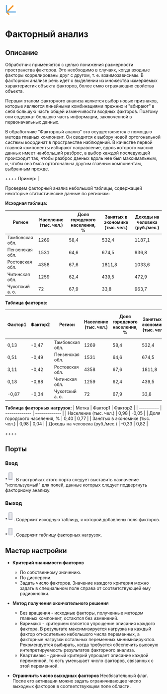 ![ ](../../media/app/icons/component_18/component_default-07.svg)
# Факторный анализ

## Описание
Обработчик применяется с целью понижения размерности пространства факторов. Это необходимо в случаях, когда входные факторы коррелированы друг с другом, т. е. взаимозависимы. В факторном анализе речь идет о выделении из множества измеряемых характеристик объекта факторов, более емко отражающих свойства объекта.

Первым этапом факторного анализа является выбор новых признаков, которые являются линейными комбинациями прежних и "вбирают" в себя большую часть общей изменчивости входных факторов. Поэтому они содержат большую часть информации, заключенной в первоначальных данных. 

В обработчике "Факторный анализ" это осуществляется с помощью метода главных компонент. Он сводится к выбору новой ортогональной системы координат в пространстве наблюдений. В качестве первой главной компоненты избирают направление, вдоль которого массив данных имеет наибольший разброс, а выбор каждой последующей происходит так, чтобы разброс данных вдоль нее был максимальным, и, чтобы она была ортогональна другим главным компонентам, выбранным прежде.


++++  Пример:  |

Проведем факторный анализ небольшой таблицы, содержащей некоторые статистические данные по регионам:

**Исходная таблица:**

 | Регион                 | Население (тыс. чел.) | Доля городского населения, % | Занятых в экономике  (тыс. чел.) | Доходы на человека (руб./мес.) | 
 | ------------                 | ------------------------------------ | --------------------------------------------------- | ------------------------------------------------------- | ---------------------------------------------------- | 
 | Тамбовская обл. | 1269                                 | 58,4                                                | 532,4                                                   | 1187,1                                               | 
 | Пензенская обл. | 1531                                 | 64,6                                                | 674,5                                                   | 936,8                                                | 
 | Ростовская обл. | 4358                                 | 67,6                                                | 1811,8                                                  | 1033,6                                               | 
 | Читинская обл.   | 1259                                 | 62,4                                                | 439,5                                                   | 472,9                                                | 
 | Чукотский а. о.   | 72                                   | 67,9                                                | 33,8                                                    | 963,7                                                | 


**Таблица факторов:**

 | Фактор1 | Фактор2 | Регион                 | Население (тыс. чел.) | Доля городского населения, % | Занятых в экономике (тыс. чел.) | Доходы на человека (руб./мес.) | 
 | ------------- | ------------- | ------------                 | ------------------------------------ | --------------------------------------------------- | ------------------------------------------------------ | ---------------------------------------------------- | 
 | 0,13          | -0,47         | Тамбовская обл. | 1269                                 | 58,4                                                | 532,4                                                  | 1187,1                                               | 
 | 0,51          | -0,49         | Пензенская обл. | 1531                                 | 64,6                                                | 674,5                                                  | 936,8                                                | 
 | 3,11          | -0,42         | Ростовская обл. | 4358                                 | 67,6                                                | 1811,8                                                 | 1033,6                                               | 
 | 0,18          | -0,88         | Читинская обл.   | 1259                                 | 62,4                                                | 439,5                                                  | 472,9                                                | 
 | -0,87         | -0,34         | Чукотский а. о.   | 72                                   | 67,9                                                | 33,8                                                   | 963,7                                                | 

**Таблица факторных нагрузок:**
 | Метка                                             | Фактор1 | Фактор2 | 
 | ----------                                             | ------------- | ------------- | 
 | Население (тыс. чел.)                   | 0,98          | -0,05         | 
 | Доля городского населения, %    | 0,40          | 0,77          | 
 | Занятых в экономике (тыс. чел.) | 0,98          | 0,04          | 
 | Доходы на человека (руб./мес.)   | -0,33         | 0,82          | 

++++

## Порты

### Вход

   *![](../../media/app/icons/ports/input_table_inactive.svg). В настройках этого порта следует выставить назначение "используемый" для полей, данные которых следует подвергнуть факторному анализу.

### Выход

   *![](../../media/app/icons/ports/output_table_inactive.svg). Содержит исходную таблицу, к которой добавлены поля факторов.  

   *![](../../media/app/icons/ports/output_table_inactive.svg). Содержит таблицу факторных нагрузок.  

## Мастер настройки


*  **Критерий значимости факторов** 
    * По собственному значению.
    * По дисперсии.
    * Задать число факторов.
Значение каждого критерия можно задать в специальном поле справа от соответствующей ему радиокнопки.

*  **Метод получения окончательного решения**
    * Без вращения - исходные факторы, полученные методом главных компонент, остаются без изменений.
    * Варимакс - критерием является упрощение описания каждого фактора. В результате максимизируется нагрузка на каждый фактор относительно небольшого числа переменных, а факторные нагрузки остальных переменных минимизируются. Рекомендуется выбирать, когда требуется обеспечить высокую интепретируемость результатов факторного анализа.
    * Квартимакс - данный критерий упрощает описание каждой переменной, то есть уменьшает число факторов, связанных с этой переменной.

*  **Ограничить число выходных факторов** 
Необязательный флаг. После его активации можно задать ограничивающее число выходных факторов в соответствующем поле области.


